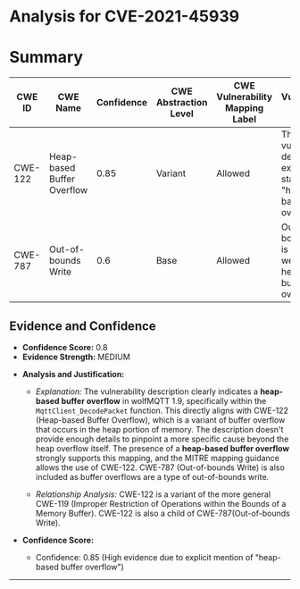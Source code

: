 # Analysis for CVE-2021-45939

# Summary
| CWE ID | CWE Name | Confidence | CWE Abstraction Level | CWE Vulnerability Mapping Label | CWE-Vulnerability Mapping Notes |
|---|---|---|---|---|---|
| CWE-122 | Heap-based Buffer Overflow | 0.85 | Variant | Allowed | The vulnerability description explicitly states "heap-based buffer overflow." |
| CWE-787 | Out-of-bounds Write | 0.6 | Base | Allowed | Out-of-bounds write is a related weakness to heap-based buffer overflows. |

## Evidence and Confidence

*   **Confidence Score:** 0.8
*   **Evidence Strength:** MEDIUM

- **Analysis and Justification:**  
  - *Explanation:* The vulnerability description clearly indicates a **heap-based buffer overflow** in wolfMQTT 1.9, specifically within the `MqttClient_DecodePacket` function. This directly aligns with CWE-122 (Heap-based Buffer Overflow), which is a variant of buffer overflow that occurs in the heap portion of memory. The description doesn't provide enough details to pinpoint a more specific cause beyond the heap overflow itself. The presence of a **heap-based buffer overflow** strongly supports this mapping, and the MITRE mapping guidance allows the use of CWE-122. CWE-787 (Out-of-bounds Write) is also included as buffer overflows are a type of out-of-bounds write.
  
  - *Relationship Analysis:* CWE-122 is a variant of the more general CWE-119 (Improper Restriction of Operations within the Bounds of a Memory Buffer). CWE-122 is also a child of CWE-787(Out-of-bounds Write).

- **Confidence Score:**  
  - Confidence: 0.85 (High evidence due to explicit mention of "heap-based buffer overflow")

---